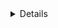 <details close>

# .commit_template
<code>
# ==== Prefix ====
# fix : バグ修正
# hotfix : クリティカルなバグ修正
# add : 新規（ファイル）機能追加
# feat : 新機能
# update : 機能修正
# change : 仕様変更
# clean : 整理（リファクタリング等）
# refactor : リファクタリング
# improve : 改善
# disable : 無効化（コメントアウト等）
# remove : 削除（ファイル）
# delete : 削除（コードやファイルの削除）
# rename : 名前変更
# move : ファイル移動
# upgrade : バージョンアップ
# revert : 変更取り消し
# docs : ドキュメントのみの変更
# style : コードの意味に影響を与えない変更（空白、フォーマット、セミコロンの欠落など）
# perf : パフォーマンスを向上させるコードの変更
# test : テストの追加、修正
# chore : ビルドプロセスやツールの変更、ライブラリの追加
# 
# ==== Emojis ====
# :bug:         バグ修正 (fix)
# :+1:          機能改善 (fix/feat)
# :sparkles:    部分的な機能追加 (feat)
# :tada:        盛大に祝うべき大きな機能追加 (feat)
# :rocket:      パフォーマンス改善 (feat)
# :lock:        新機能の公開範囲の制限 (feat)
# :cop:         セキュリティ関連の改善 (feat)
# :note:        ドキュメント修正 (docs)
# :shirt:       Lintエラーの修正やコードスタイルの修正 (style)
# :recycle:     リファクタリング (refactor)
# :shower:      不要な機能・使われなくなった機能の削除 (refactor)
# :green_heart: テストやCIの修正・改善 (test)
# :up:          依存パッケージなどのアップデート (chore)
</code>
</details>